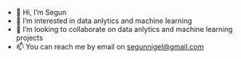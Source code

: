 - 👋 Hi, I’m Segun
- 👀 I’m interested in data anlytics and machine learning
- 💞️ I’m looking to collaborate on  data anlytics and machine learning projects 
- 📫 You can reach me by email on segunnigel@gmail.com

<!---
Naigell/Naigell is a ✨ special ✨ repository because its `README.md` (this file) appears on your GitHub profile.
You can click the Preview link to take a look at your changes.
--->
